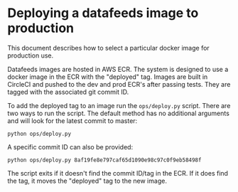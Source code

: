# Deploying a datafeeds image to production

This document describes how to select a particular docker image for production use. 

Datafeeds images are hosted in AWS ECR. The system is designed to use a docker image in the ECR with the "deployed" tag. Images are built in CircleCI and pushed to the dev and prod ECR's after passing tests. They are tagged with the associated git commit ID. 

To add the deployed tag to an image run the `ops/deploy.py` script. There are two ways to run the script. The default method has no additional arguments and will look for the latest commit to master:

```
python ops/deploy.py
```

A specific commit ID can also be provided:
```
python ops/deploy.py 8af19fe8e797caf65d1090e98c97c0f9eb58498f
```

The script exits if it doesn't find the commit ID/tag in the ECR. If it does find the tag, it moves the "deployed" tag to the new image.  
